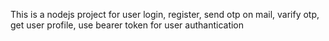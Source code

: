 This is a nodejs project for user login, register, send otp on mail, varify otp, get user profile, use bearer token for user authantication
